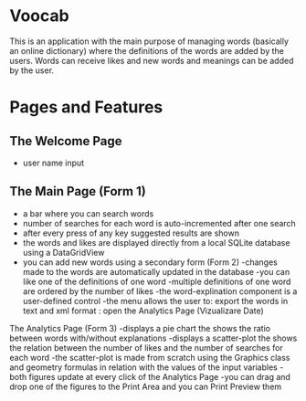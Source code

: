 # Voocab
This is an application with the main purpose of managing words (basically an online dictionary) where the definitions of the words are added by the users.
Words can receive likes and new words and meanings can be added by the user.

# Pages and Features #
## The Welcome Page ##
* user name input
    
## The Main Page (Form 1) ##
* a bar where you can search words
* number of searches for each word is auto-incremented after one search
* after every press of any key suggested results are shown
* the words and likes are displayed directly from a local SQLite database using a DataGridView
* you can add new words using a secondary form (Form 2)
    -changes made to the words are automatically updated in the database
    -you can like one of the definitions of one word
    -multiple definitions of one word are ordered by the number of likes
    -the word-explination component is a user-defined control
    -the menu allows the user to: export the words in text and xml format
                                : open the Analytics Page (Vizualizare Date)

The Analytics Page (Form 3)
    -displays a pie chart the shows the ratio between words with/without explanations
    -displays a scatter-plot the shows the relation between the number of likes and the number of searches for each word
    -the scatter-plot is made from scratch using the Graphics class and geometry formulas in relation with the values of the input variables
    -both figures update at every click of the Analytics Page
    -you can drag and drop one of the figures to the Print Area and you can Print Preview them
                                


